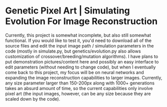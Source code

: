 # Genetic Pixel Art | Simulating Evolution For Image Reconstruction

Currently, this project is somewhat incomplete, but also still somewhat functional. If you would like to test it, you'd need to download all of the source files and edit the input image path / simulation parameters in the code (mostly in simulate.py, but genetics/evolution.py also allows customization of crossover/breeding/mutation algorithms). I have plans to put demonstration pictures/content here and possibly an easy interface to edit parameters (without needing to change code), but when I eventually come back to this project, my focus will be on neural networks and expanding the image reconstruction capabilities to larger images. Currently, any size parameter larger than 150-200px along with 1000+ generations takes an absurd amount of time, so the current capabilities only involve pixel art (the input images, however, can be any size because they are scaled down by the code). 
